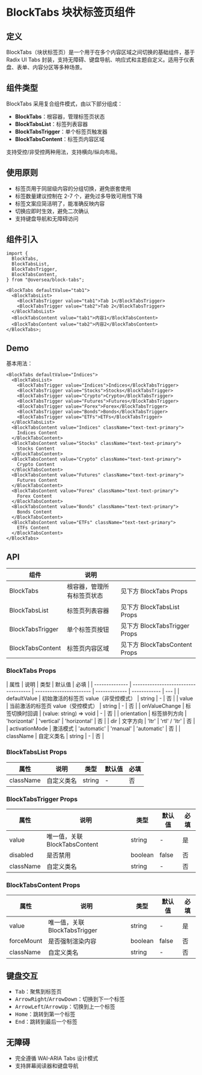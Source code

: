 # BlockTabs 块状标签页组件

## 定义

BlockTabs（块状标签页）是一个用于在多个内容区域之间切换的基础组件，基于 Radix UI Tabs 封装，支持无障碍、键盘导航、响应式和主题自定义。适用于仪表盘、表单、内容分区等多种场景。

## 组件类型

BlockTabs 采用复合组件模式，由以下部分组成：

- **BlockTabs**：根容器，管理标签页状态
- **BlockTabsList**：标签列表容器
- **BlockTabsTrigger**：单个标签页触发器
- **BlockTabsContent**：标签页内容区域

支持受控/非受控两种用法，支持横向/纵向布局。

## 使用原则

- 标签页用于同层级内容的分组切换，避免嵌套使用
- 标签数量建议控制在 2-7 个，避免过多导致可用性下降
- 标签文案应简洁明了，能准确反映内容
- 切换应即时生效，避免二次确认
- 支持键盘导航和无障碍访问

## 组件引入

```tsx
import {
  BlockTabs,
  BlockTabsList,
  BlockTabsTrigger,
  BlockTabsContent,
} from "@oversea/block-tabs";

<BlockTabs defaultValue="tab1">
  <BlockTabsList>
    <BlockTabsTrigger value="tab1">Tab 1</BlockTabsTrigger>
    <BlockTabsTrigger value="tab2">Tab 2</BlockTabsTrigger>
  </BlockTabsList>
  <BlockTabsContent value="tab1">内容1</BlockTabsContent>
  <BlockTabsContent value="tab2">内容2</BlockTabsContent>
</BlockTabs>;
```

## Demo

基本用法：

```tsx
<BlockTabs defaultValue="Indices">
  <BlockTabsList>
    <BlockTabsTrigger value="Indices">Indices</BlockTabsTrigger>
    <BlockTabsTrigger value="Stocks">Stocks</BlockTabsTrigger>
    <BlockTabsTrigger value="Crypto">Crypto</BlockTabsTrigger>
    <BlockTabsTrigger value="Futures">Futures</BlockTabsTrigger>
    <BlockTabsTrigger value="Forex">Forex</BlockTabsTrigger>
    <BlockTabsTrigger value="Bonds">Bonds</BlockTabsTrigger>
    <BlockTabsTrigger value="ETFs">ETFs</BlockTabsTrigger>
  </BlockTabsList>
  <BlockTabsContent value="Indices" className="text-text-primary">
    Indices Content
  </BlockTabsContent>
  <BlockTabsContent value="Stocks" className="text-text-primary">
    Stocks Content
  </BlockTabsContent>
  <BlockTabsContent value="Crypto" className="text-text-primary">
    Crypto Content
  </BlockTabsContent>
  <BlockTabsContent value="Futures" className="text-text-primary">
    Futures Content
  </BlockTabsContent>
  <BlockTabsContent value="Forex" className="text-text-primary">
    Forex Content
  </BlockTabsContent>
  <BlockTabsContent value="Bonds" className="text-text-primary">
    Bonds Content
  </BlockTabsContent>
  <BlockTabsContent value="ETFs" className="text-text-primary">
    ETFs Content
  </BlockTabsContent>
</BlockTabs>
```

## API

| 组件             | 说明                       |                               |
| ---------------- | -------------------------- | ----------------------------- |
| BlockTabs        | 根容器，管理所有标签页状态 | 见下方 BlockTabs Props        |
| BlockTabsList    | 标签页列表容器             | 见下方 BlockTabsList Props    |
| BlockTabsTrigger | 单个标签页按钮             | 见下方 BlockTabsTrigger Props |
| BlockTabsContent | 标签页内容区域             | 见下方 BlockTabsContent Props |

### BlockTabs Props

| 属性           | 说明                                 | 类型                    | 默认值        | 必填         |
| -------------- | ------------------------------------ | ----------------------- | ------------- | ------------ | --- |
| defaultValue   | 初始激活的标签页 value（非受控模式） | string                  | -             | 否           |
| value          | 当前激活的标签页 value（受控模式）   | string                  | -             | 否           |
| onValueChange  | 标签切换时回调                       | (value: string) => void | -             | 否           |
| orientation    | 标签排列方向                         | 'horizontal'            | 'vertical'    | 'horizontal' | 否  |
| dir            | 文字方向                             | 'ltr'                   | 'rtl' / 'ltr' | 否           |
| activationMode | 激活模式                             | 'automatic'             | 'manual'      | 'automatic'  | 否  |
| className      | 自定义类名                           | string                  | -             | 否           |

### BlockTabsList Props

| 属性      | 说明       | 类型   | 默认值 | 必填 |
| --------- | ---------- | ------ | ------ | ---- |
| className | 自定义类名 | string | -      | 否   |

### BlockTabsTrigger Props

| 属性      | 说明                          | 类型    | 默认值 | 必填 |
| --------- | ----------------------------- | ------- | ------ | ---- |
| value     | 唯一值，关联 BlockTabsContent | string  | -      | 是   |
| disabled  | 是否禁用                      | boolean | false  | 否   |
| className | 自定义类名                    | string  | -      | 否   |

### BlockTabsContent Props

| 属性       | 说明                          | 类型    | 默认值 | 必填 |
| ---------- | ----------------------------- | ------- | ------ | ---- |
| value      | 唯一值，关联 BlockTabsTrigger | string  | -      | 是   |
| forceMount | 是否强制渲染内容              | boolean | false  | 否   |
| className  | 自定义类名                    | string  | -      | 否   |

## 键盘交互

- <kbd>Tab</kbd>：聚焦到标签页
- <kbd>ArrowRight</kbd>/<kbd>ArrowDown</kbd>：切换到下一个标签
- <kbd>ArrowLeft</kbd>/<kbd>ArrowUp</kbd>：切换到上一个标签
- <kbd>Home</kbd>：跳转到第一个标签
- <kbd>End</kbd>：跳转到最后一个标签

## 无障碍

- 完全遵循 WAI-ARIA Tabs 设计模式
- 支持屏幕阅读器和键盘导航

